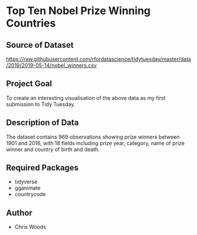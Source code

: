 # Top Ten Nobel Prize Winning Countries

## Source of Dataset

https://raw.githubusercontent.com/rfordatascience/tidytuesday/master/data/2019/2019-05-14/nobel_winners.csv

## Project Goal

To create an interesting visualisation of the above data as my first submission to Tidy Tuesday.

## Description of Data

The dataset contains 969 observations showing prize winners between 1901 and 2016, with 18 fields including prize year, category, name of prize winner and country of birth and death.

## Required Packages

* tidyverse
* gganimate
* countrycode

## Author

* Chris Woods

